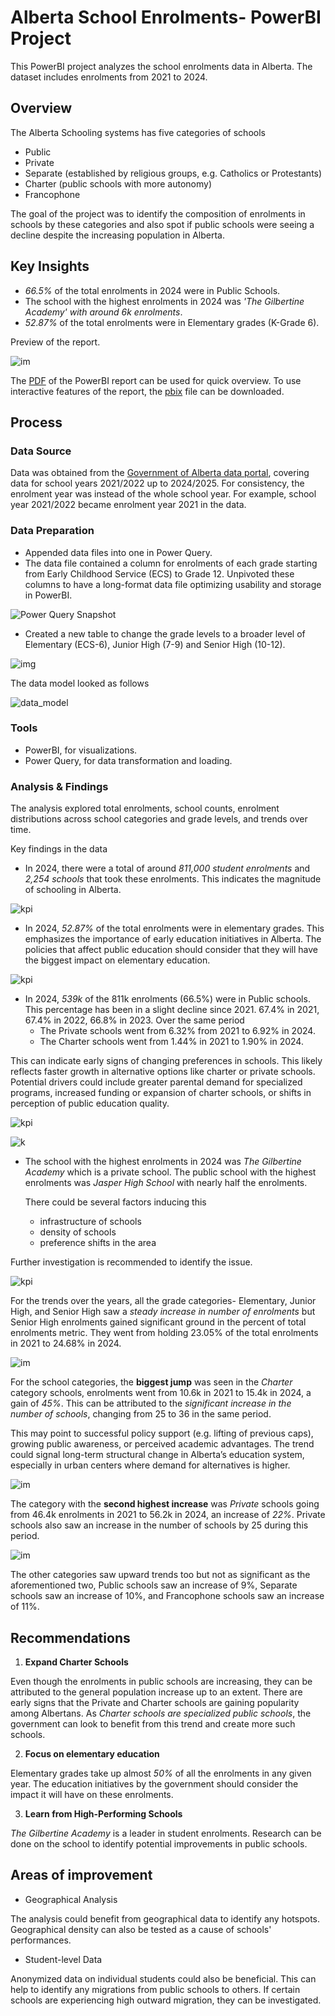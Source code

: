 # Alberta School Enrolments- PowerBI Project

This PowerBI project analyzes the school enrolments data in Alberta. The dataset includes enrolments from 2021 to 2024.

## Overview

The Alberta Schooling systems has five categories of schools 
- Public
- Private
- Separate (established by religious groups, e.g. Catholics or Protestants)
- Charter (public schools with more autonomy)
- Francophone

The goal of the project was to identify the composition of enrolments in schools by these categories and also spot if public schools were seeing a decline despite the increasing population in Alberta.

## Key Insights

- *66.5%* of the total enrolments in 2024 were in Public Schools.
- The school with the highest enrolments in 2024 was *'The Gilbertine Academy' with around 6k enrolments*.
- *52.87%* of the total enrolments were in Elementary grades (K-Grade 6).

Preview of the report.

![im](https://github.com/sbatth/images/blob/main/bi/Screenshot%202025-05-26%20212739.png)

The [PDF](./enrolment_dashboard.pdf) of the PowerBI report can be used for quick overview. To use interactive features of the report, the [pbix](./enrolment_dashboard.pbix) file can be downloaded. 

## Process

### Data Source 

Data was obtained from the [Government of Alberta data portal](https://open.alberta.ca/opendata/student-enrolment-by-school-authority-and-grade-level), covering data for school years 2021/2022 up to 2024/2025. For consistency, the enrolment year was instead of the whole school year.
For example, school year 2021/2022 became enrolment year 2021 in the data.

### Data Preparation
- Appended data files into one in Power Query.
- The data file contained a column for enrolments of each grade starting from Early Childhood Service (ECS) to Grade 12. Unpivoted these columns to have a long-format data file optimizing usability and storage in PowerBI. 

![Power Query Snapshot](https://github.com/sbatth/images/blob/main/bi/Screenshot%202025-05-25%20231443.png)

- Created a new table to change the grade levels to a broader level of Elementary (ECS-6), Junior High (7-9) and Senior High (10-12).

![img](https://github.com/sbatth/images/blob/main/bi/Screenshot%202025-05-25%20232243.png)


The data model looked as follows

![data_model](https://github.com/sbatth/images/blob/main/bi/Screenshot%202025-05-25%20232231.png)

### Tools

- PowerBI, for visualizations.
- Power Query, for data transformation and loading.

### Analysis & Findings

The analysis explored total enrolments, school counts, enrolment distributions across school categories and grade levels, and trends over time.

Key findings in the data

- In 2024, there were a total of around *811,000 student enrolments* and *2,254 schools* that took these enrolments. This indicates the magnitude of schooling in Alberta. 

![kpi](https://github.com/sbatth/images/blob/main/bi/Screenshot%202025-05-25%20234446.png)

- In 2024, *52.87%* of the total enrolments were in elementary grades. This emphasizes the importance of early education initiatives in Alberta. The policies that affect public education should consider that they will have the biggest impact on elementary education.
  
![kpi](https://github.com/sbatth/images/blob/main/bi/Screenshot%202025-05-26%20191551.png)

- In 2024, *539k* of the 811k enrolments (66.5%) were in Public schools. This percentage has been in a slight decline since 2021. 67.4% in 2021, 67.4% in 2022, 66.8% in 2023. Over the same period
  - The Private schools went from 6.32% from 2021 to 6.92% in 2024.
  - The Charter schools went from 1.44% in 2021 to 1.90% in 2024.

This can indicate early signs of changing preferences in schools. This likely reflects faster growth in alternative options like charter or private schools. Potential drivers could include greater parental demand for specialized programs, increased funding or expansion of charter schools, or shifts in perception of public education quality.

![kpi](https://github.com/sbatth/images/blob/main/bi/Screenshot%202025-05-25%20234539.png)

![k](https://github.com/sbatth/images/blob/main/bi/Screenshot%202025-05-29%20144232.png)


- The school with the highest enrolments in 2024 was *The Gilbertine Academy* which is a private school. The public school with the highest enrolments was *Jasper High School* with nearly half the enrolments.

  There could be several factors inducing this
  - infrastructure of schools
  - density of schools
  - preference shifts in the area

Further investigation is recommended to identify the issue.  

![kpi](https://github.com/sbatth/images/blob/main/bi/Screenshot%202025-05-25%20234510.png)

For the trends over the years, all the grade categories- Elementary, Junior High, and Senior High saw a *steady increase in number of enrolments* but Senior High enrolments gained significant ground in the percent of total enrolments metric. They went from holding 23.05% of the total enrolments in 2021 to 24.68% in 2024.

![im](https://github.com/sbatth/images/blob/main/bi/Screenshot%202025-05-26%20205919.png)

For the school categories, the **biggest jump** was seen in the *Charter* category schools, enrolments went from 10.6k in 2021 to 15.4k in 2024, a gain of *45%*. This can be attributed to the *significant increase in the number of schools*, changing from 25 to 36 in the same period.

This may point to successful policy support (e.g. lifting of previous caps), growing public awareness, or perceived academic advantages. The trend could signal long-term structural change in Alberta’s education system, especially in urban centers where demand for alternatives is higher.

![im](https://github.com/sbatth/images/blob/main/bi/Screenshot%202025-05-26%20210446.png)

The category with the **second highest increase** was *Private* schools going from 46.4k enrolments in 2021 to 56.2k in 2024, an increase of *22%*. Private schools also saw an increase in the number of schools by 25 during this period.

![im](https://github.com/sbatth/images/blob/main/bi/Screenshot%202025-05-26%20210906.png)

The other categories saw upward trends too but not as significant as the aforementioned two, Public schools saw an increase of 9%, Separate schools saw an increase of 10%, and Francophone schools saw an increase of 11%.

## Recommendations

1. **Expand Charter Schools**

Even though the enrolments in public schools are increasing, they can be attributed to the general population increase up to an extent. There are early signs that the Private and Charter schools are gaining popularity among Albertans. As *Charter schools are specialized public schools*, the government can look to benefit from this trend and create more such schools.

2. **Focus on elementary education**

Elementary grades take up almost *50%* of all the enrolments in any given year. The education initiatives by the government should consider the impact it will have on these enrolments.

3. **Learn from High-Performing Schools**

*The Gilbertine Academy* is a leader in student enrolments. Research can be done on the school to identify potential improvements in public schools.

## Areas of improvement

- Geographical Analysis
  
The analysis could benefit from geographical data to identify any hotspots. Geographical density can also be tested as a cause of schools' performances.

- Student-level Data
  
Anonymized data on individual students could also be beneficial. This can help to identify any migrations from public schools to others. If certain schools are experiencing high outward migration, they can be investigated.

 







